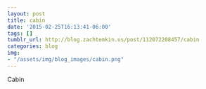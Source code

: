 ```yaml
---
layout: post
title: cabin
date: '2015-02-25T16:13:41-06:00'
tags: []
tumblr_url: http://blog.zachtemkin.us/post/112072208457/cabin
categories: blog
img:
- "/assets/img/blog_images/cabin.png" 
---
```

Cabin
